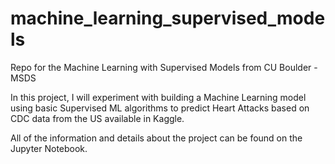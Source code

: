 # machine_learning_supervised_models
Repo for the Machine Learning with Supervised Models from CU Boulder - MSDS

In this project, I will experiment with building a Machine Learning model using basic Supervised ML algorithms to predict Heart Attacks based on CDC data from the US available in Kaggle.

All of the information and details about the project can be found on the Jupyter Notebook.
